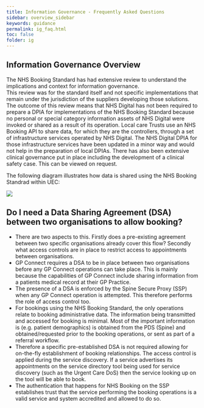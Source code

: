 ```yaml
---
title: Information Governance - Frequently Asked Questions
sidebar: overview_sidebar
keywords: guidance
permalink: ig_faq.html
toc: false
folder: ig
---
```


## Information Governance Overview

The NHS Booking Standard has had extensive review to understand the implications and context for information governance. 
<br>
This review was for the standard itself and not specific implementations that remain under the jurisdiction of the suppliers developing those solutions. The outcome of this review means that NHS Digital has not been required to prepare a DPIA for implementations of the NHS Booking Standard because no personal or special category information assets of NHS Digital were invoked or shared as a result of its operation. Local care Trusts use an NHS Booking API to share data, for which they are the controllers, through a set of infrastructure services operated by NHS Digital. The NHS Digital DPIA for those infrastructure services have been updated in a minor way and would not help in the preparation of local DPIAs. There has also been extensive clinical governance put in place including the development of a clinical safety case. This can be viewed on request.


The following diagram illustrates how data is shared using the NHS Booking Standrad within UEC:

<image src="/ig/DPIA-diagram.jpeg"/>

## Do I need a Data Sharing Agreement (DSA) between two organisations to allow booking?  

* There are two aspects to this. Firstly does a pre-existing agreement between two specific organisations already cover this flow? Secondly what access controls are in place to restrict access to appointments between organisations.
* GP Connect requires a DSA to be in place between two organisations before any GP Connect operations can take place. This is mainly because the capabilities of GP Connect include sharing information from a patients medical record at their GP Practice.
* The presence of a DSA is enforced by the Spine Secure Proxy (SSP) when any GP Connect operation is attempted. This therefore performs the role of access control too.
* For bookings using the NHS Booking Standard, the only operations relate to booking administrative data. The information being transmitted and accessed for booking is minimal. Most of the important information is (e.g. patient demographics) is obtained from the PDS (Spine) and obtained/requested prior to the booking operations, or sent as part of a referral workflow.
* Therefore a specific pre-established DSA is not required allowing for on-the-fly establishment of booking relationships. The access control is applied during the service discovery. If a service advertises its appointments on the service directory tool being used for service discovery (such as the Urgent Care DoS) then the service looking up on the tool will be able to book.
* The authentication that happens for NHS Booking on the SSP establishes trust that the service performing the booking operations is a valid service and system accredited and allowed to do so.

